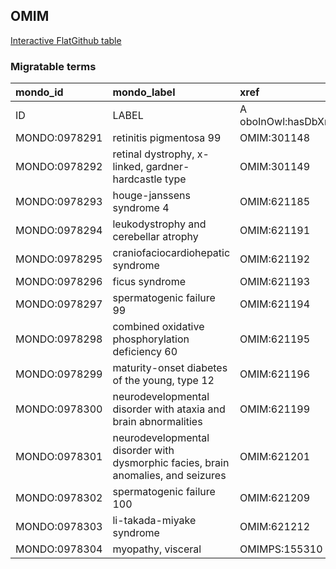 ## OMIM
[Interactive FlatGithub table](https://flatgithub.com/monarch-initiative/mondo-ingest?filename=src/ontology/slurp/omim.tsv)

### Migratable terms
| mondo_id      | mondo_label                                                                       | xref                 | xref_source                | original_label                                                                    | definition    | parents       |
|:--------------|:----------------------------------------------------------------------------------|:---------------------|:---------------------------|:----------------------------------------------------------------------------------|:--------------|:--------------|
| ID            | LABEL                                                                             | A oboInOwl:hasDbXref | >A oboInOwl:source SPLIT=| |                                                                                   | A IAO:0000115 | SC %          |
| MONDO:0978291 | retinitis pigmentosa 99                                                           | OMIM:301148          | MONDO:equivalentTo         | retinitis pigmentosa 99                                                           |               | MONDO:0019200 |
| MONDO:0978292 | retinal dystrophy, x-linked, gardner-hardcastle type                              | OMIM:301149          | MONDO:equivalentTo         | retinal dystrophy, x-linked, gardner-hardcastle type                              |               |               |
| MONDO:0978293 | houge-janssens syndrome 4                                                         | OMIM:621185          | MONDO:equivalentTo         | houge-janssens syndrome 4                                                         |               | MONDO:0957553 |
| MONDO:0978294 | leukodystrophy and cerebellar atrophy                                             | OMIM:621191          | MONDO:equivalentTo         | leukodystrophy and cerebellar atrophy                                             |               |               |
| MONDO:0978295 | craniofaciocardiohepatic syndrome                                                 | OMIM:621192          | MONDO:equivalentTo         | craniofaciocardiohepatic syndrome                                                 |               |               |
| MONDO:0978296 | ficus syndrome                                                                    | OMIM:621193          | MONDO:equivalentTo         | FICUS syndrome                                                                    |               |               |
| MONDO:0978297 | spermatogenic failure 99                                                          | OMIM:621194          | MONDO:equivalentTo         | spermatogenic failure 99                                                          |               | MONDO:0004983 |
| MONDO:0978298 | combined oxidative phosphorylation deficiency 60                                  | OMIM:621195          | MONDO:equivalentTo         | combined oxidative phosphorylation deficiency 60                                  |               | MONDO:0000732 |
| MONDO:0978299 | maturity-onset diabetes of the young, type 12                                     | OMIM:621196          | MONDO:equivalentTo         | maturity-onset diabetes of the young, type 12                                     |               | MONDO:0018911 |
| MONDO:0978300 | neurodevelopmental disorder with ataxia and brain abnormalities                   | OMIM:621199          | MONDO:equivalentTo         | neurodevelopmental disorder with ataxia and brain abnormalities                   |               |               |
| MONDO:0978301 | neurodevelopmental disorder with dysmorphic facies, brain anomalies, and seizures | OMIM:621201          | MONDO:equivalentTo         | neurodevelopmental disorder with dysmorphic facies, brain anomalies, and seizures |               |               |
| MONDO:0978302 | spermatogenic failure 100                                                         | OMIM:621209          | MONDO:equivalentTo         | spermatogenic failure 100                                                         |               | MONDO:0004983 |
| MONDO:0978303 | li-takada-miyake syndrome                                                         | OMIM:621212          | MONDO:equivalentTo         | li-takada-miyake syndrome                                                         |               |               |
| MONDO:0978304 | myopathy, visceral                                                                | OMIMPS:155310        | MONDO:equivalentTo         | Myopathy, visceral                                                                |               |               |